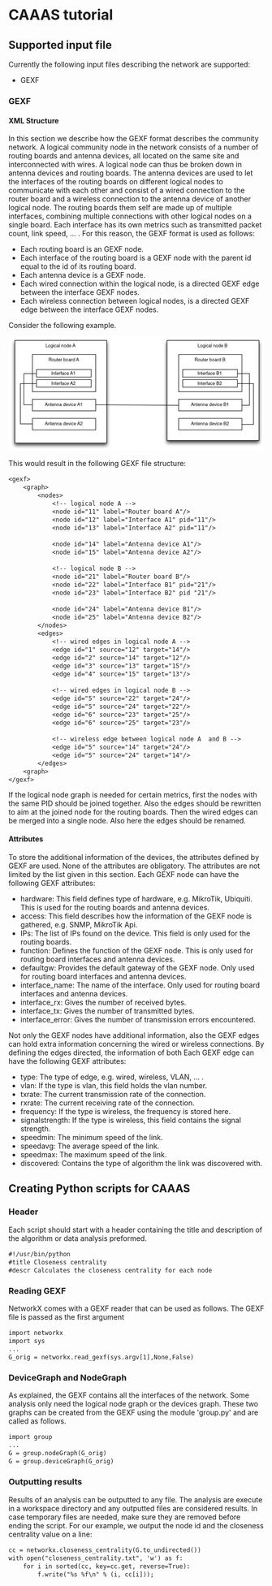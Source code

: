 # CAAAS tutorial

## Supported input file
Currently the following input files describing the network are supported:
* GEXF

### GEXF

#### XML Structure

In this section we describe how the GEXF format describes the community network. A logical community node in the network consists of a number of routing boards and antenna devices, all located on the same site and interconnected with wires.  A logical node can thus be broken down in antenna devices and routing boards.  The antenna devices are used to let the interfaces of the routing boards on different logical nodes to communicate with each other and consist of a wired connection to the router board and a wireless connection to the antenna device of another logical node.  The routing boards them self are made up of multiple interfaces, combining multiple connections with other logical nodes on a single board.  Each interface has its own metrics such as transmitted packet count, link speed, ... . For this reason, the GEXF format is used as follows:

* Each routing board is an GEXF node.
* Each interface of the routing board is a GEXF node with the parent id equal to the id of its routing board.
* Each antenna device is a GEXF node.
* Each wired connection within the logical node, is a directed GEXF edge between the interface GEXF nodes.
* Each wireless connection between logical nodes, is a directed GEXF edge between the interface GEXF nodes.

Consider the following example.

![Example of two logical nodes](images/example.png)

This would result in the following GEXF file structure:

	<gexf>
		<graph>
			<nodes>
				<!-- logical node A -->
				<node id="11" label="Router board A"/>
				<node id="12" label="Interface A1" pid="11"/>
				<node id="13" label="Interface A2" pid="11"/>
				
				<node id="14" label="Antenna device A1"/>
				<node id="15" label="Antenna device A2"/>
				
				<!-- logical node B -->
				<node id="21" label="Router board B"/>
				<node id="22" label="Interface B1" pid="21"/>
				<node id="23" label="Interface B2" pid "21"/>
				
				<node id="24" label="Antenna device B1"/>
				<node id="25" label="Antenna device B2"/>
			</nodes>
			<edges>
				<!-- wired edges in logical node A -->
				<edge id="1" source="12" target="14"/>
				<edge id="2" source="14" target="12"/>
				<edge id="3" source="13" target="15"/>
				<edge id="4" source="15" target="13"/>
				
				<!-- wired edges in logical node B -->
				<edge id="5" source="22" target="24"/>
				<edge id="5" source="24" target="22"/>
				<edge id="6" source="23" target="25"/>
				<edge id="6" source="25" target="23"/>
				
				<!-- wireless edge between logical node A  and B -->
				<edge id="5" source="14" target="24"/>
				<edge id="5" source="24" target="14"/>
			</edges>
		<graph>
	</gexf>

If the logical node graph is needed for certain metrics, first the nodes with the same PID should be joined together.  Also the edges should be rewritten to aim at the joined node for the routing boards. Then the wired edges can be merged into a single node. Also here the edges should be renamed.

#### Attributes
To store the additional information of the devices, the attributes defined by GEXF are used. None of the attributes are obligatory.  The attributes are not limited by the list given in this section.
Each GEXF node can have the following GEXF attributes:

* hardware: This field defines type of hardware, e.g. MikroTik, Ubiquiti.  This is used for the routing boards and antenna devices.
* access: This field describes how the information of the GEXF node is gathered, e.g. SNMP, MikroTik Api.
* IPs: The list of IPs found on the device. This field is only used for the routing boards.
* function: Defines the function of the GEXF node. This is only used for routing board interfaces and antenna devices.
* defaultgw: Provides the default gateway of the GEXF node. Only used for routing board interfaces and antenna devices.
* interface_name: The name of the interface. Only used for routing board interfaces and antenna devices.
* interface_rx: Gives the number of received bytes.
* interface_tx: Gives the number of transmitted bytes.
* interface_error: Gives the number of transmission errors encountered.

Not only the GEXF nodes have additional information, also the GEXF edges can hold extra information concerning the wired or wireless connections.  By defining the edges directed, the information of both 
Each GEXF edge can have the following GEXF attributes:

* type: The type of edge, e.g. wired, wireless, VLAN, ... .
* vlan: If the type is vlan, this field holds the vlan number.
* txrate: The current transmission rate of the connection.
* rxrate: The current receiving rate of the connection.
* frequency: If the type is wireless, the frequency is stored here.
* signalstrength: If the type is wireless, this field contains the signal strength.
* speedmin: The minimum speed of the link.
* speedavg: The average speed of the link.
* speedmax: The maximum speed of the link.
* discovered: Contains the type of algorithm the link was discovered with.

## Creating Python scripts for CAAAS

### Header
Each script should start with a header containing the title and description of the algorithm or data analysis preformed.

	#!/usr/bin/python
	#title Closeness centrality
	#descr Calculates the closeness centrality for each node

### Reading GEXF
NetworkX comes with a GEXF reader that can be used as follows.  The GEXF file is passed as the first argument

	import networkx
	import sys
	...
	G_orig = networkx.read_gexf(sys.argv[1],None,False)

### DeviceGraph and NodeGraph
As explained, the GEXF contains all the interfaces of the network.  Some analysis only need the logical node graph or the devices graph.  These two graphs can be created from the GEXF using the module 'group.py' and are called as follows.

	import group
	...
	G = group.nodeGraph(G_orig)
	G = group.deviceGraph(G_orig)

### Outputting results
Results of an analysis can be outputted to any file.  The analysis are execute in a workspace directory and any outputted files are considered results.  In case temporary files are needed, make sure they are removed before ending the script.
For our example, we output the node id and the closeness centrality value on a line:

	cc = networkx.closeness_centrality(G.to_undirected())
	with open("closeness_centrality.txt", 'w') as f:
    	for i in sorted(cc, key=cc.get, reverse=True):
        	f.write("%s %f\n" % (i, cc[i]));

